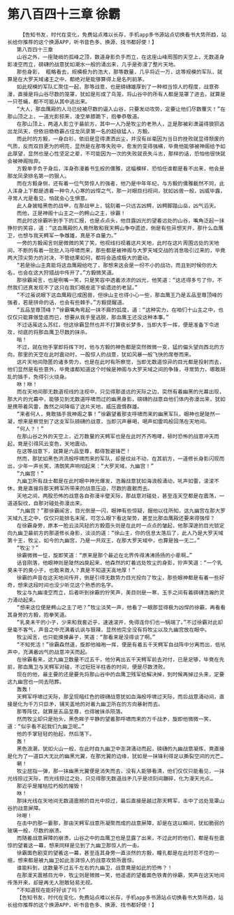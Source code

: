 # 第八百四十三章 徐霸
        【告知书友，时代在变化，免费站点难以长存，手机app多书源站点切换看书大势所趋，站长给你推荐的这个换源APP，听书音色多、换源、找书都好使！】
       第八百四十三章
       山谷之外，一座陡峭的孤峰之顶，数道身影负手而立，在这座山峰周围的天空上，无数道身影凌空而立，磅礴的战意犹如潮水一般的涌出来，几乎是弥漫了整片天地。
       那些身影， 粗略看去，规模极为的浩大，那等数量，几乎将近一万，这等规模的军队，就算是在大罗天域诸王之中，都绝对是能够算得上是名列前茅。
       如此规模的军队汇聚住一起，那等战意，也是磅礴雄厚到了一种相当惊人的程度，战意弥漫，直接是将山谷尽数的笼罩，犹如是形成了鸟笼，将山谷中的所有人都是笼罩了进去，就算是一只苍蝇，都不可能从其中逃出来。
       “大人，那血鹰殿的人马已经被尽数的逼入山谷，只要发动攻势，定要让他们尽数覆灭！”在那山顶之上，一道光影掠来，凌空单膝跪下，抱拳恭敬道。
       在那山顶上，两道人影立于最前方，其中一人乃是牧尘的老熟人，正是那被彩潇逼得狼狈逃出龙凤天，但依旧稳稳霸占住龙凤录第一名的超级猛人，方毅。
       而此时的方毅，一身白衫，依旧是显得潇洒出尘，并没有丝毫因为当日的挫败就显得颓废的气质，反而双目更为的明亮，显然是在那等失败中，愈发的变得强横，毕竟他能够被神阁给予如此厚望，显然也是心性坚定之辈，不可能因为一次的失败就丧失斗志，那样的话，恐怕他很快就会被神阁抛弃。
       方毅单手负于身后，浑身弥漫着书生般的儒雅，这幅模样，恐怕任谁都是看不出来，他会是那龙凤录排名第一的狠人。
       而在方毅身侧，还有着一位气势惊人的强者，他乃是中年年纪，与方毅的儒雅截然不同，此人浑身上下都是透着一种令人心寒的凶悍之气，那一对眼目扫视间，犹如凶兽一般，凶威毕露，寻常人光是看见，怕就会心生惧意。
       此人身披暗黑色的战甲，在那战甲上，铭刻着一只远古凶鳄，凶鳄脚踏山岳，凶气滔天。
       而他，正是神阁十山主之一的鳄山之主，徐霸！
       而此时这徐霸听到手下的汇报，也是点点头，他目露凶光的望着远处的山谷，嘴角泛起一抹狰狞的笑容，道：“这血鹰殿的人竟然敢和我天鳄山争夺遗迹，倒是有些异想天开，那什么血鹰卫，也想与我天鳄军一争雌雄，真是不自量力。”
       一旁的方毅闻言则是微微的笑了笑，他视线扫视着这片天地，此时在这片周围远处的天地间，不断的有着一批批人马呼啸而来，那些都是被神阁与大罗天域交战的消息吸引过来的，毕竟两大顶尖势力的对决，不管结果如何，都将会造成极大的震动。
       “若是徐山主真能将这血鹰殿给吃了，那想来这会是一份不小的战功，而且到时候你的大名，也会在这大狩猎战中传开了。”方毅微笑道。
       那徐霸闻言，也是咧嘴一笑，只是笑容中透着浓浓的凶光，他笑道：“这还得多亏了你，不然我们还真发现不了这只在我们眼皮底下偷遗迹的老鼠。”
       “不过虽说眼下这血鹰殿已成困兽，但徐山主也得小心一些，那血鹰王乃是五品至尊顶峰的强者，若是拼命的话，也会有些棘手。”方毅提醒道。
       “五品至尊顶峰？”徐霸嘴角弯起一抹不屑的弧度，道：“这种实力，在咱们十山主之中，也仅仅只能算做垫底而已，想要从我手里逃脱，那血鹰王还没这种本事。”
       不过话虽这么苏红，但这徐霸显然也并不打算夜长梦多，当即大手一挥，便是准备下令进攻，彻底的将那血鹰卫尽数的抹杀。
       嗡！
       不过，就在他手掌即将挥下时，他与方毅的神色都是突然微微一变，猛的偏头望向西北的方向，那里的天空在此时震动时，一股惊人的战意，犹如风暴一般飞快的席卷而来。
       这片天地间隐匿的诸多势力，也是在此时有所察觉，当即无数道惊异的目光都是投射而去，他们显然是有些意外，毕竟谁都知道这个时候是神阁与大罗天域之间的争锋，寻常势力，哪敢胡乱的插手，免得引火烧身。
       咻！咻！
       而在天地间那无数道视线的注视中，只见得那遥远的天际之边，突然有着幽黑的光幕出现，那大片的光幕中，能够见到无数道呼啸而过的幽黑身影，磅礴的战意自他们体内弥漫出来，犹如是携带着风雷，轰然之间降临了这片天地，威压震慑群雄。
       “来者何人，竟敢插手我神阁之事！”徐霸望着那支呼啸而来的幽黑军队，眼神也是陡然一凝，想来是察觉到了这支军队磅礴的战意，当即沉声暴喝，喝声如雷鸣般回荡在天地间。
       “何人？！”
       在那山谷之外的天空上，近万数量的天鳄军也是在此时齐齐咆哮，顿时恐怖的战意冲天而起，竟是引得风云变色，天地震动。
       在这等战意下，就算是六品至尊，都得暂避锋芒！
       然而，那犹如黑色洪流般呼啸而来的军队，却是纹丝不动，在其前方，一道修长身影闪现而出，少年一声长笑，清朗笑声响彻起来：“大罗天域，九幽宫！”
       “九幽宫！”
       九幽卫所有战士都是在此时眼中神光爆发，浩瀚战意犹如海浪般涌动，吼声如雷，滚滚不休，竟是直接将那天鳄军所带来的战意压迫，尽数的震散而去。
       天地之间，两股恐怖的战意各自弥漫半壁天际，那战意对碰处，甚至连天空都是在震荡，一道道裂纹，自那对碰处弥漫出来。
       “九幽宫？”那徐霸闻言，目光倒是一闪，眼神有些惊疑，据他以往所知，这九幽宫在那大罗天域九王之中，仅仅只能排名末尾，可怎么眼下看这架势，甚至比那血鹰殿还要来得强悍？
       在徐霸身旁，原本一脸云淡风轻的方毅眉头则是在此时一点点的皱起，他那深邃的目光锁定向九幽卫最前方的那道修长身影，淡淡的道：“徐山主，你的信息太落后了，此人乃是大罗天域第十王，牧尘，如今的九幽宫，乃是一共双王，在那大罗天域中，也算是独一无二。”
       “牧尘？”
       徐霸微微一怔，旋即笑道：“原来是那个最近在北界传得沸沸扬扬的小辈啊…”
       话音刚落，他眼神则是陡然凶戾起来，他森然的盯着远处牧尘的身影，狞声笑道：“一个乳臭未干的臭小子，也敢来救人？真是不知道天高地厚！”
       徐霸的声音在这天地间传开，倒是引得无数势力目光投向了牧尘，那些眼神都是有着一些好奇，想来这段时间也没少听见这个熟悉的名字。
       牧尘与九幽凌空而立，后者听到徐霸的狞笑声，美目则是一寒，玉手之间有着磅礴浩瀚的灵力涌动起来。
       “想来这位便是鳄山之主了吧？”牧尘淡笑一声，他看了一眼那显得极为凶悍的徐霸，再看看其身旁的方毅，抱拳笑道。
       “乳臭未干的小子，少来和我套近乎，速速滚开，免得连你们也一锅端了。”不过徐霸对此却是毫不客气，声音之中充满着讥讽与狠辣，显然他完全没有将牧尘以及九幽宫放在眼中。
       牧尘闻言，也只能摸摸鼻子，笑道：“那看来是没得谈了啊。”
       “不知死活！”徐霸森然道，旋即他袖袍一挥，便是有着五千天鳄军自战阵中分离而出，低吼声中，充满着凶气的战意冲天而起。
       在徐霸看来，这九幽卫数量不过五千，他分离出五千天鳄军前去对付，已是足够，毕竟在先前，那血鹰卫与天鳄军对碰，不过短短半柱香的时间，便是尽数溃败。
       现在的他，最主要的还是要先将那山谷中的血鹰卫残军给解决掉，到时候再掉过头来，定要这九幽宫也一同去陪葬。
       轰轰！
       天鳄军呼啸过天际，那呈现暗红色的磅礴战意犹如血海般呼啸过天际，而后战意涌动间，直接是化为千万只巨矛，铺天盖地的对着九幽卫所在的方向暴射而去。
       那等阵仗，就算是五品至尊，也得被抹杀陨落。
       然而牧尘却只是抬头，黑色眸子平静的望着那呼啸而来的万千战矛，旋即他微微一笑，道：“似乎看不起我们九幽卫呢…”
       他的手掌轻轻的抬起，然后落下。
       轰！
       黑色浪潮，犹如火山一般，在此时自九幽卫中澎湃涌动而起，磅礴的九幽战意凝炼，竟直接是化为了一道巨大无比的幽黑光翼，在那光翼的边缘，犹如是一抹锋利得足以撕裂空间的光芒…
       唰！
       牧尘屈指一弹，那一抹幽黑光翼便是消失而去，没有人能够看清，他们仅仅只能看见，一抹光线掠过天际，而光线掠过之处，只见得那无数道战矛几乎是顷刻间蹦碎，化为漫天光点…
       那近乎是摧枯拉朽般的摧毁！
       咻！
       那抹光线在天地间无数道震撼的目光中掠过，最后直接是越过那天鳄军，击中了远处笼罩山谷的战意屏障。
       咔嚓！
       在击中的那一霎那，那由天鳄军战意所凝聚而成的战意屏障，却是在这以瞬间，犹如脆弱的玻璃一般，尽数的崩溃。
       而随着战意屏障的崩溃，山谷之中的血鹰卫也是显露了出来，不过此时的他们，都是有些震惊的望着这一幕，想来同样是见到了九幽卫那惊人的一击。
       徐霸面色剧变的望着这一幕，甚至连其身旁一直淡然的方毅，瞳孔都是在此时忍不住的一缩，想来都是被九幽卫如此澎湃惊人的战意攻势所震惊。
       谁能料到，这数量不过五千左右的九幽卫，战意竟是如此的恐怖？！
       在那漫天震撼目光中，牧尘则是微微一笑，他遥遥的望着面色铁青的徐霸，笑声在这天地间传荡开来，却是再无人胆敢轻易无视。
       “不知道现在能好好谈了吗？”
       【告知书友，时代在变化，免费站点难以长存，手机app多书源站点切换看书大势所趋，站长给你推荐的这个换源APP，听书音色多、换源、找书都好使！】